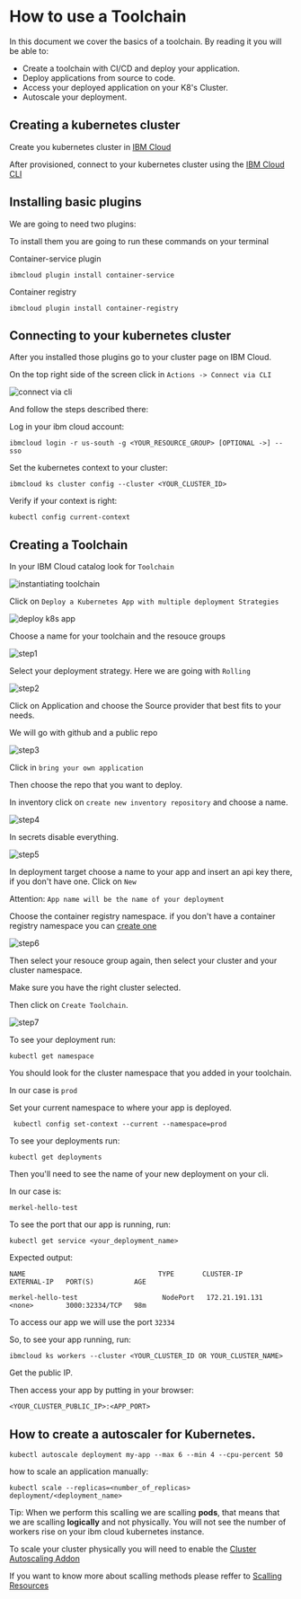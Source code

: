 # How to use a Toolchain

In this document we cover the basics of a toolchain.
By reading it you will be able to:

- Create a toolchain with CI/CD and deploy your application.
- Deploy applications from source to code.
- Access your deployed application on your K8's Cluster.
- Autoscale your deployment.

## Creating a kubernetes cluster

Create you kubernetes cluster in [IBM Cloud](https://cloud.ibm.com/kubernetes/catalog/create)

After provisioned, connect to your kubernetes cluster using the [IBM Cloud CLI](https://cloud.ibm.com/docs/cli?topic=cli-getting-started)

## Installing basic plugins

We are going to need two plugins:

To install them you are going to run these commands on your terminal

Container-service plugin

`ibmcloud plugin install container-service`  

Container registry

`ibmcloud plugin install container-registry`

## Connecting to your kubernetes cluster

After you installed those plugins go to your cluster page on IBM Cloud.

On the top right side of the screen click in `Actions -> Connect via CLI`

![connect via cli](/assets/connect_cli.png)

And follow the steps described there:

Log in your ibm cloud account:

`ibmcloud login -r us-south -g <YOUR_RESOURCE_GROUP> [OPTIONAL ->] --sso`

Set the kubernetes context to your cluster:

`ibmcloud ks cluster config --cluster <YOUR_CLUSTER_ID>`

Verify if your context is right:

`kubectl config current-context`

## Creating a Toolchain

In your IBM Cloud catalog look for `Toolchain`

![instantiating toolchain](./assets/creating_toolchain.png)

Click on `Deploy a Kubernetes App with multiple deployment Strategies`

![deploy k8s app](/assets/deploy_k8s_app.png)

Choose a name for your toolchain and the resouce groups

![step1](/assets/toolchain1.png)

Select your deployment strategy. Here we are going with `Rolling`

![step2](/assets/toolchain2.png)


Click on Application and choose the Source provider that best fits to your needs.

We will go with github and a public repo

![step3](/assets/toolchain3.png)

Click in `bring your own application`

Then choose the repo that you want to deploy.

In inventory click on `create new inventory repository` and choose a name.

![step4](/assets/toolchain4.png)

In secrets disable everything.

![step5](/assets/toolchain5.png)

In deployment target choose a name to your app and insert an api key there, if you don't have one. Click on `New`

Attention: `App name will be the name of your deployment`

Choose the container registry namespace. if you don't have a container registry namespace you can [create one](https://cloud.ibm.com/registry/namespaces)

![step6](/assets/toolchain6.png)

Then select your resouce group again, then select your cluster and your cluster namespace.

Make sure you have the right cluster selected.

Then click on `Create Toolchain`.

![step7](/assets/toolchain7.png)


To see your deployment run:

`kubectl get namespace`

You should look for the cluster namespace that you added in your toolchain.

In our case is `prod`

Set your current namespace to where your app is deployed.

` kubectl config set-context --current --namespace=prod`

To see your deployments run:

`kubectl get deployments`

Then you'll need to see the name of your new deployment on your cli.

In our case is:

`merkel-hello-test`

To see the port that our app is running, run:

`kubectl get service <your_deployment_name>`

Expected output:

```
NAME                                 TYPE       CLUSTER-IP       EXTERNAL-IP   PORT(S)          AGE

merkel-hello-test                     NodePort   172.21.191.131   <none>        3000:32334/TCP   98m
```



To access our app we will use the port `32334`

So, to see your app running, run:

`ibmcloud ks workers --cluster <YOUR_CLUSTER_ID OR YOUR_CLUSTER_NAME>`

Get the public IP.

Then access your app by putting in your browser:

`<YOUR_CLUSTER_PUBLIC_IP>:<APP_PORT>`


## How to create a autoscaler for Kubernetes.

`kubectl autoscale deployment my-app --max 6 --min 4 --cpu-percent 50`

how to scale an application manually:

`kubectl scale --replicas=<number_of_replicas> deployment/<deployment_name>`

Tip: When we perform this scalling we are scalling **pods**, that means that we are scalling **logically** and not physically. You will not see the number of workers rise on your ibm cloud kubernetes instance.

To scale your cluster physically you will need to enable the [Cluster Autoscaling Addon](https://cloud.ibm.com/docs/containers?topic=containers-cluster-scaling-install-addon)

If you want to know more about scalling methods please reffer to [Scalling Resources](https://kubernetes.io/docs/reference/kubectl/cheatsheet/#scaling-resources)









